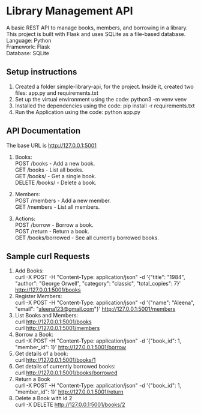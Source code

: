 # Library Management API
A basic REST API to manage books, members, and borrowing in a library. This project is built with Flask and uses SQLite as a file-based database.<br>
Language: Python <br>
Framework: Flask <br>
Database: SQLite <br>

## Setup instructions
1. Created a folder simple-library-api, for the project. Inside it, created two files: app.py and requirements.txt <br>
2. Set up the virtual environment using the code: python3 -m venv venv <br>
3. Installed the dependencies using the code: pip install -r requirements.txt <br>
4. Run the Application using the code: python app.py <br>

## API Documentation
The base URL is http://127.0.0.1:5001 <br>
1. Books: <br>
POST /books - Add a new book. <br>
GET /books - List all books. <br>
GET /books/<id> - Get a single book. <br>
DELETE /books/<id> - Delete a book. <br>

2. Members: <br>
POST /members - Add a new member. <br>
GET /members - List all members. <br>

3. Actions: <br>
POST /borrow - Borrow a book. <br>
POST /return - Return a book. <br>
GET /books/borrowed - See all currently borrowed books. <br>

## Sample curl Requests 
1. Add Books: <br>
curl -X POST -H "Content-Type: application/json" -d '{"title": "1984", "author": "George Orwell", "category": "classic", "total_copies": 7}' http://127.0.0.1:5001/books <br>
2. Register Members: <br>
curl -X POST -H "Content-Type: application/json" -d '{"name": "Aleena", "email": "aleena123@gmail.com"}' http://127.0.0.1:5001/members <br>
3. List Books and Members: <br>
curl http://127.0.0.1:5001/books <br>
curl http://127.0.0.1:5001/members <br>
4. Borrow a Book: <br>
curl -X POST -H "Content-Type: application/json" -d '{"book_id": 1, "member_id": 1}' http://127.0.0.1:5001/borrow <br>
5. Get details of a book: <br>
curl http://127.0.0.1:5001/books/1 <br>
6. Get details of currently borrowed books: <br>
curl http://127.0.0.1:5001/books/borrowed <br>
7. Return a Book <br>
curl -X POST -H "Content-Type: application/json" -d '{"book_id": 1, "member_id": 1}' http://127.0.0.1:5001/return <br>
8. Delete a Book with id 2 <br>
curl -X DELETE http://127.0.0.1:5001/books/2 <br>



   


